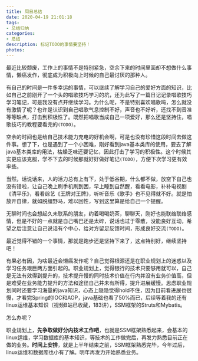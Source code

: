 ```yaml
---
title: 周日总结
date: 2020-04-19 21:01:18
tags:
- 总结归纳
categories:
- 总结
description: 标记TODO的事情要坚持！
photos:
---
```


最近比较颓废，工作上的事情不是特别紧急，空余下来的时间里面却不想做什么事情，懒癌发作，彻底成为积极向上时候的自己最讨厌的那种人。

有自己的时间是一件多幸运的事情，可以继续了解学习自己的爱好方面的知识，比如自己之前刚开了一个头的唱歌技巧学习的坑，还为此写了一篇日记记录唱歌技巧学习笔记，可是我没有点开继续学习。为什么呢，不是特别喜欢唱歌吗，怎么就没有激情了呢？也许是认识到自己唱歌气息控制不好，声音也不好听，还找不到音准等等缺点，打击到积极性了。既然把唱歌当成自己一项爱好，那么还是坚持住，唱歌技巧的教程要看完的`(TODO)`。

空余的时间也是给自己技术能力充电的好机会啊，可是也没有珍惜这段时间去做这件事。想了下，也是遇到了一个小困难，刚好看到java基本类库的使用，要去了解java基本类库的用法，枯燥乏味还要记忆，因此打击了学习的积极性。这个时候其实更应该克服，学不下去的时候那就好好做好笔记`(TODO)`，方便下次学习更有效率些。

当然，话说话来，人的活力总有上有下，处于低谷期，什么都不做，放空下自己也没有错啦，让自己晚上刷手机刷到困，早上睡到自然醒，看看电影，补补电视剧《清平乐》，看看综艺《王牌对王牌》，听听音乐《歌手》也不见得就不好。就是怕放开自律，就如脱缰野马，难以回性，写到这里算是给自己一个提醒。

无聊时间也会想起久未联系的朋友，约着喝喝奶茶，聊聊天，刚好也能联络联络感情，但是不好的一点就是自己嘴巴还是太碎，说话也过于零散，没能良好互动，希望之后注意让自己说话有个中心，给对方留足反馈时间，形成良好交流`(TODO)`。

最近觉得不错的一个事情，那就是跑步还是坚持下来了，这点特别好，继续坚持吧！

有果必有因，为啥最近会懒癌发作呢？自己觉得根源还是在职业规划上的迷惑以及学习任务艰巨两方面引起的。职业规划上，觉得银行的技术只要够用就可以，自己是无法有效得到提升的，技术提升慢的同时技术价值在行内并没有业务价值高，但是难受在业务能力提升的方法和途径自己并未有所得，提升进展缓慢。思虑职业规划同时还要学习海量的java知识，心态上隐隐觉得hold不住，因为目前看进展也很慢，才看完Spring的IOC和AOP，java基础也看了50%而已，后续等着我的还有linux运维基本知识（视频B站已收藏，183讲），SSM框架的Struts和Mybatis。

怎么办呢？

职业规划上，**先争取做好分内技术工作吧**，也就是SSM框架熟悉起来，会基本的linux运维，学习数据库的基本知识，等技术的工作做完后，再发力熟悉目前正在做的业务。**时间上安排**，就是上半年结束之前，SSM框架熟悉完毕，今年过后，linux运维和数据库也小有了解。明年再发力开始熟悉业务。